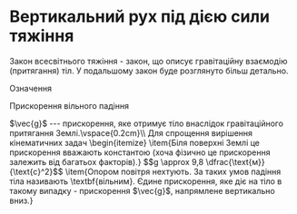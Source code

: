 # Вертикальний рух пiд дiєю сили тяжiння

<p1>Закон всесвiтнього тяжiння</p1> - закон, що описує гравiтацiйну взаємодiю (притягання) тiл. У подальшому закон буде розглянуто бiльш детально.

<div class="eoz-wrap">
<span class="eoz">Означення</span>
<div class="eoz-text">
<p>Прискорення вiльного падiння</p> $\vec{g}$ --- прискорення, яке отримує тiло внаслiдок
гравiтацiйного притягання Землi.\vspace{0.2cm}\\
Для спрощення вирiшення кiнематичних задач
\begin{itemize}
\item{Бiля поверхнi Землi це прискорення вважають константою (хоча фiзично це прискорення залежить вiд багатьох факторiв).}
$$g \approx 9,8 \dfrac{\text{м}}{\text{c}^2}$$
\item{Опором повiтря нехтують. За таких умов падiння тiла називають \textbf{вiльним}. Єдине прискорення, яке дiє на тiло в такому випадку - прискорення $\vec{g}$, напрямлене вертикально вниз.}
</div>
</div>